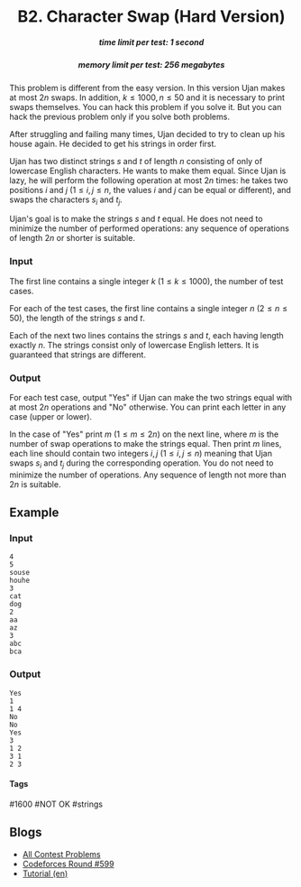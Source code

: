 <h1 style='text-align: center;'> B2. Character Swap (Hard Version)</h1>

<h5 style='text-align: center;'>time limit per test: 1 second</h5>
<h5 style='text-align: center;'>memory limit per test: 256 megabytes</h5>

This problem is different from the easy version. In this version Ujan makes at most $2n$ swaps. In addition, $k \le 1000, n \le 50$ and it is necessary to print swaps themselves. You can hack this problem if you solve it. But you can hack the previous problem only if you solve both problems.

After struggling and failing many times, Ujan decided to try to clean up his house again. He decided to get his strings in order first.

Ujan has two distinct strings $s$ and $t$ of length $n$ consisting of only of lowercase English characters. He wants to make them equal. Since Ujan is lazy, he will perform the following operation at most $2n$ times: he takes two positions $i$ and $j$ ($1 \le i,j \le n$, the values $i$ and $j$ can be equal or different), and swaps the characters $s_i$ and $t_j$.

Ujan's goal is to make the strings $s$ and $t$ equal. He does not need to minimize the number of performed operations: any sequence of operations of length $2n$ or shorter is suitable.

### Input

The first line contains a single integer $k$ ($1 \leq k \leq 1000$), the number of test cases.

For each of the test cases, the first line contains a single integer $n$ ($2 \leq n \leq 50$), the length of the strings $s$ and $t$. 

Each of the next two lines contains the strings $s$ and $t$, each having length exactly $n$. The strings consist only of lowercase English letters. It is guaranteed that strings are different.

### Output

For each test case, output "Yes" if Ujan can make the two strings equal with at most $2n$ operations and "No" otherwise. You can print each letter in any case (upper or lower).

In the case of "Yes" print $m$ ($1 \le m \le 2n$) on the next line, where $m$ is the number of swap operations to make the strings equal. Then print $m$ lines, each line should contain two integers $i, j$ ($1 \le i, j \le n$) meaning that Ujan swaps $s_i$ and $t_j$ during the corresponding operation. You do not need to minimize the number of operations. Any sequence of length not more than $2n$ is suitable.

## Example

### Input


```text
4
5
souse
houhe
3
cat
dog
2
aa
az
3
abc
bca
```
### Output


```text
Yes
1
1 4
No
No
Yes
3
1 2
3 1
2 3
```


#### Tags 

#1600 #NOT OK #strings 

## Blogs
- [All Contest Problems](../Codeforces_Round_599_(Div._2).md)
- [Codeforces Round #599](../blogs/Codeforces_Round_599.md)
- [Tutorial (en)](../blogs/Tutorial_(en).md)
